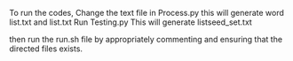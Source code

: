 To run the  codes, Change the text file in Process.py
  this will generate word list.txt and list.txt
Run Testing.py
  This will generate listseed_set.txt

then run the run.sh file by appropriately commenting and ensuring that the directed files exists.
